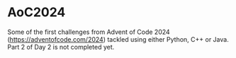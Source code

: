 # AoC2024

Some of the first challenges from Advent of Code 2024 (https://adventofcode.com/2024) tackled using either Python, C++ or Java. 
Part 2 of Day 2 is not completed yet.
